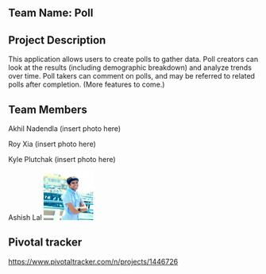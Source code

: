 ## Team Name: Poll

## Project Description

This application allows users to create polls to gather data. Poll creators can look at the results (including demographic breakdown) and analyze trends over time. Poll takers can comment on polls, and may be referred to related polls after completion. (More features to come.)

## Team Members

Akhil Nadendla
(insert photo here)

Roy Xia
(insert photo here)

Kyle Plutchak
(insert photo here)

Ashish Lal
<img src="https://raw.githubusercontent.com/scalableinternetservices/poll/master/assets/pictures/ashishPicture.jpg" width="100" height="100"/>

## Pivotal tracker

https://www.pivotaltracker.com/n/projects/1446726
